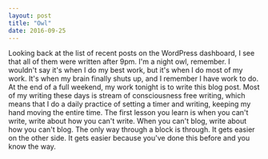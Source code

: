 ```yaml
---
layout: post
title: "Owl"
date: 2016-09-25
---
```


Looking back at the list of recent posts on the WordPress dashboard, I see that all of them were written after 9pm. I'm a night owl, remember. I wouldn't say it's when I do my best work, but it's when I do most of my work. It's when my brain finally shuts up, and I remember I have work to do. At the end of a full weekend, my work tonight is to write this blog post. Most of my writing these days is stream of consciousness free writing, which means that I do a daily practice of setting a timer and writing, keeping my hand moving the entire time. The first lesson you learn is when you can't write, write about how you can't write. When you can't blog, write about how you can't blog. The only way through a block is through. It gets easier on the other side. It gets easier because you've done this before and you know the way.
